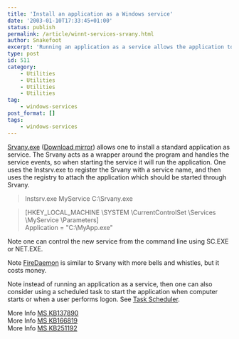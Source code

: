 ```yaml
---
title: 'Install an application as a Windows service'
date: '2003-01-10T17:33:45+01:00'
status: publish
permalink: /article/winnt-services-srvany.html
author: Snakefoot
excerpt: 'Running an application as a service allows the application to run without a user needing to login.'
type: post
id: 511
category:
    - Utilities
    - Utilities
    - Utilities
    - Utilities
tag:
    - windows-services
post_format: []
tags:
    - windows-services
---
```

[Srvany.exe](ftp://ftp.microsoft.com/bussys/winnt/winnt-public/reskit/nt40/i386/srvany_x86.exe) ([Download mirror](http://smallvoid.orgfree.com/?file=srvany.zip)) allows one to install a standard application as service. The Srvany acts as a wrapper around the program and handles the service events, so when starting the service it will run the application. One uses the Instsrv.exe to register the Srvany with a service name, and then uses the registry to attach the application which should be started through Srvany.  
> Instsrv.exe MyService C:\\Srvany.exe

> \[HKEY\_LOCAL\_MACHINE \\SYSTEM \\CurrentControlSet \\Services \\MyService \\Parameters\]  
>  Application = "C:\\MyApp.exe"

 Note one can control the new service from the command line using SC.EXE or NET.EXE.  
  
 Note [FireDaemon](http://www.firedaemon.com/) is similar to Srvany with more bells and whistles, but it costs money.  
  
 Note instead of running an application as a service, then one can also consider using a scheduled task to start the application when computer starts or when a user performs logon. See [Task Scheduler](/article/winnt-services-schedule.html).  
  
 More Info [MS KB137890](http://support.microsoft.com/kb/137890 "HOWTO: Create a User-Defined Service [Q137890]")  
 More Info [MS KB166819](http://support.microsoft.com/kb/166819 "Using Sc.exe and Netsvc.exe to Control Services Remotely [Q166819]")  
 More Info [MS KB251192](http://support.microsoft.com/kb/251192 "How to Create a Windows Service Using Sc.exe [Q251192]")  